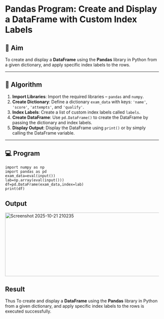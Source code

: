 # Pandas Program: Create and Display a DataFrame with Custom Index Labels

## 🎯 Aim

To create and display a **DataFrame** using the **Pandas** library in Python from a given dictionary, and apply specific index labels to the rows.

---

## 🧠 Algorithm

1. **Import Libraries**: Import the required libraries – `pandas` and `numpy`.
2. **Create Dictionary**: Define a dictionary `exam_data` with keys: `'name'`, `'score'`, `'attempts'`, and `'qualify'`.
3. **Index Labels**: Create a list of custom index labels called `labels`.
4. **Create DataFrame**: Use `pd.DataFrame()` to create the DataFrame by passing the dictionary and index labels.
5. **Display Output**: Display the DataFrame using `print()` or by simply calling the DataFrame variable.

---

## 💻 Program
```
import numpy as np
import pandas as pd
exam_data=eval(input())
lab=np.array(eval(input()))
df=pd.DataFrame(exam_data,index=lab)
print(df)
```

## Output
<img width="822" height="208" alt="Screenshot 2025-10-21 210235" src="https://github.com/user-attachments/assets/a0ff8f9f-5701-4604-aaee-79f82f5e0059" />

## Result
Thus To create and display a **DataFrame** using the **Pandas** library in Python from a given dictionary, and apply specific index labels to the rows is executed successfully.
